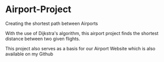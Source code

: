 # Airport-Project
Creating the shortest path between Airports 

With the use of Dijkstra's algorithm, this airport project finds the shortest distance between two given flights.

This project also serves as a basis for our Airport Website which is also available on my Github
